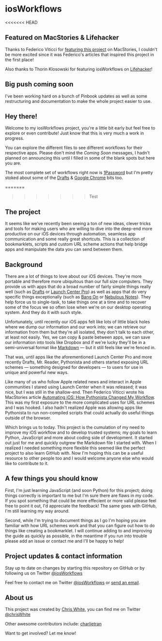 # iosWorkflows

<<<<<<< HEAD
## Featured on MacStories & Lifehacker

Thanks to Federico Viticci for [featuring this project](http://www.macstories.net/links/chris-whites-ios-workflows/) on MacStories, I couldn't be more excited since it was Federico's articles that inspired this project in the first place!

Also thanks to Thorin Klosowski for featuring iosWorkflows on [Lifehacker](http://lifehacker.com/5984522/ios-workflows-is-a-collection-of-ways-to-automate-data-sharing-in-ios)! 

## Big push coming soon

I've been working hard on a bunch of Pinbook updates as well as some restructuring and documentation to make the whole project easier to use.

## Hey there!

Welcome to my iosWorkflows project, you're a little bit early but feel free to explore or even contribute! Just know that this is very much a work in progress.

You can explore the different files to see different workflows for their respective apps. Please don't mind the *Coming Soon* messages, I hadn't planned on announcing this until I filled in some of the blank spots but here you are.

The most complete set of workflows right now is [1Password](https://github.com/christopherdwhite/iosWorkflows/blob/master/1password.md) but I'm pretty stoked about some of the [Drafts](https://github.com/christopherdwhite/iosWorkflows/blob/master/drafts.md) & [Google Chrome](https://github.com/christopherdwhite/iosWorkflows/blob/master/googlechrome.md) bits too.

=======
>>>>>>> Test
## The project

It seems like we've recently been seeing a ton of new ideas, clever tricks and tools for making users who are willing to dive into the deep-end more productive on our iOS devices through automation, seamless app communication and some really great shortcuts. This is a collection of bookmarklets, scripts and custom URL scheme actions that help bridge apps and manipulate the data you can send between them.

## Background

There are a lot of things to love about our iOS devices. They're more portable and therefore more ubiquitous than our full size computers. They provide us with apps that do a broad number of fairly simple things really well (such as [Drafts](http://agiletortoise.com/drafts) or [Launch Center Pro](http://appcubby.com/launch-center/)) as well as apps that do very specific things exceptionally (such as [Bang On](http://kepner.me/apps/) or [Nebulous Notes](http://nebulousapps.net/)). They help force us to single-task, to take things one at a time and to recover some of the focus we so often lose when we're on our desktop operating system. And they do it with such style.

Unfortunately, until recently our iOS apps felt like lots of little black holes where we dump our information and our work into; we can retrieve our information from them but they're all isolated, they don't talk to each other, at least not easily. Yes, we can copy & paste between apps, we can save our information into tools like Dropbox and if we're lucky they'll be in a semi-universal format like [Markdown](http://daringfireball.net/projects/markdown/) — but it still feels like we're fenced in.

That was, until apps like the aforementioned Launch Center Pro and more recently Drafts, Mr. Reader, Pythonista and others started exposing URL schemes — something designed for developers — to users for use in unique and powerful new ways. 

Like many of us who follow Apple related news and interact in Apple communities I stared using Launch Center when it was released; it was nice, but I was still in the shallow-end. Then Federico Viticci wrote his MacStories article [Automating iOS: How Pythonista Changed My Workflow](http://www.macstories.net/stories/automating-ios-how-pythonista-changed-my-workflow/). This was my first exposure to the more complicated uses for URL schemes and I was hooked. I also hadn't realized Apple was allowing apps like Pythonista to run non-compiled scripts that could actually do useful things outside of the browser.

Which brings us to today. This project is the cumulation of my need to improve my iOS workflow and to develop trusted systems; my goals to learn Python, JavaScript and more about coding side of development. It started out just for me and quickly outgrew the Markdown file I started with. When I realized I needed something more flexible this seemed like the perfect project to also learn GitHub with. Now I'm hoping this can be a useful resource to other people too and I would welcome anyone else who would like to contribute to it.

## A few things you should know

First, I'm just learning JavaScript (and soon Python) for this project; doing things correctly is important to me but I'm sure there are flaws in my code. If you spot something that could be more effecient or more valid please feel free to point it out, I'd appreciate the feedback! The same goes with GitHub, I'm still learning my way around.

Second, while I'm trying to document things as I go I'm hoping you are familiar with how URL schemes work and that you can figure out how to do things like creating a bookmarklet. I will continue adding to and improving the guide as quickly as possible, in the meantime if you run into trouble please add an issue or contact me and I'll be happy to help!

## Project updates & contact information

Stay up to date on changes by starting this repository on GitHub or by following us on Twitter [@iosWorkflows](http://www.twitter.com/iosWorkflows)

Feel free to contact me on Twitter [@iosWorkflows](http://www.twitter.com/iosWorkflows) or [send an email](mailto:iosworkflows@christopherdwhite.com).

## About us

This project was created by [Chris White](http://christopherdwhite.com), you can find me on Twitter [@chrisWhite](http://www.twitter.com/chrisWhite)

Other awesome contributors include: [charlietran](https://github.com/charlietran)

Want to get involved? Let me know!
